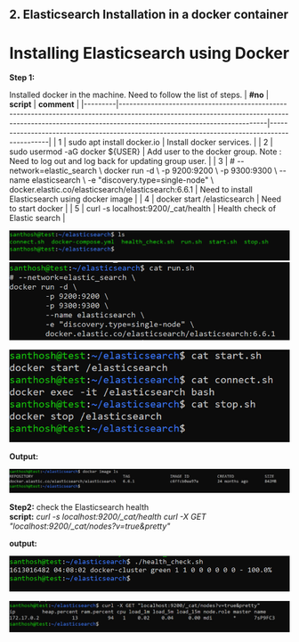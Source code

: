 ## 2. Elasticsearch Installation in a docker container 

# Installing Elasticsearch using Docker 

**Step 1:**

Installed docker in the machine. Need to follow the list of steps.
| **#no** | **script**                                                                                                                                                                                          | **comment**                                                                                  |
|---------|-----------------------------------------------------------------------------------------------------------------------------------------------------------------------------------------------------|----------------------------------------------------------------------------------------------|
| 1       | sudo apt install docker.io                                                                                                                                                                          | Install docker services.                                                                     |
| 2       | sudo usermod -aG docker \${USER}                                                                                                                                                                    | Add user to the docker group.  Note : Need to log out and log back for updating group user.  |
| 3       | \# --network=elastic_search \\ docker run -d \\  -p 9200:9200 \\  -p 9300:9300 \\  --name elasticsearch \\  -e "discovery.type=single-node" \\  docker.elastic.co/elasticsearch/elasticsearch:6.6.1 | Need to install Elasticsearch using docker image                                             |
| 4       | docker start /elasticsearch                                                                                                                                                                         | Need to start docker                                                                         |
| 5       | curl -s localhost:9200/_cat/health                                                                                                                                                                  | Health check of Elastic search                                                               |

![](../media/1448ffc30be9da76223dae58726c65ea.png)![](media/cde4005a41a4f1a39d31b0d0f830a792.png)

![](../media/ea2cfef402387b672d5fb953dbce6dcf.png)

**Output:**

![](../media/067b9334a6df79c7fd578fd8172c4ffd.png)

**Step2:** check the Elasticsearch health  
**script:** <i>curl -s localhost:9200/_cat/health </i>
            <i>curl -X GET "localhost:9200/_cat/nodes?v=true&pretty"  </i>
            
**output:**

![](../media/1a76af3ee7ab193684a13d82f81daa0f.png)

![](../media/55c8ad404ddb6d9ec1189653a158eddb.png)
